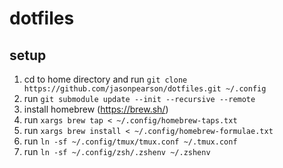 # dotfiles

## setup
1. cd to home directory and run `git clone https://github.com/jasonpearson/dotfiles.git ~/.config`
2. run `git submodule update --init --recursive --remote`
3. install homebrew (https://brew.sh/)
4. run `xargs brew tap < ~/.config/homebrew-taps.txt`
5. run `xargs brew install < ~/.config/homebrew-formulae.txt`
6. run `ln -sf ~/.config/tmux/tmux.conf ~/.tmux.conf`
7. run `ln -sf ~/.config/zsh/.zshenv ~/.zshenv`
